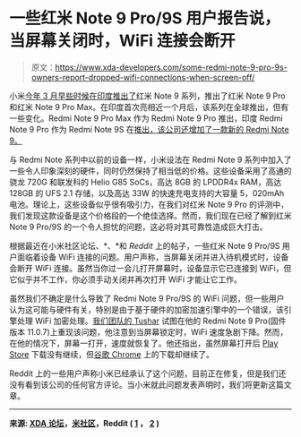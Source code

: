 # 一些红米 Note 9 Pro/9S 用户报告说，当屏幕关闭时，WiFi 连接会断开

> 原文：<https://www.xda-developers.com/some-redmi-note-9-pro-9s-owners-report-dropped-wifi-connections-when-screen-off/>

小米[今年 3 月早些时候在印度推出了](https://www.xda-developers.com/xiaomi-redmi-note-9-pro-max-snapdragon-720g-33w-fast-charging/)红米 Note 9 系列，推出了红米 Note 9 Pro 和红米 Note 9 Pro Max。在印度首次亮相近一个月后，该系列在全球推出，但有一些变化。Redmi Note 9 Pro Max 作为 Redmi Note 9 Pro 推出，印度 Redmi Note 9 Pro 作为 Redmi Note 9S 在[推出，该公司还增加了一款新的 Redmi Note 9。](https://www.xda-developers.com/xiaomi-redmi-note-9-pro-global-note-9s/)

与 Redmi Note 系列中以前的设备一样，小米设法在 Redmi Note 9 系列中加入了一些令人印象深刻的硬件，同时仍然保持了相当低的价格。这些设备采用了高通的骁龙 720G 和联发科的 Helio G85 SoCs，高达 8GB 的 LPDDR4x RAM，高达 128GB 的 UFS 2.1 存储，以及高达 33W 的快速充电支持的大容量 5，020mAh 电池。理论上，这些设备似乎很有吸引力，在我们对红米 Note 9 Pro 的评测中，我们发现这款设备是这个价格段的一个绝佳选择。然而，我们现在已经了解到红米 Note 9 Pro/9S 的一个令人担忧的问题，这必将对其可靠性造成巨大打击。

根据最近在小米社区论坛、*、*和 *Reddit* 上的帖子，一些红米 Note 9 Pro/9S 用户面临着设备 WiFi 连接的问题。用户声称，当屏幕关闭并进入待机模式时，设备会断开 WiFi 连接。虽然当你过一会儿打开屏幕时，设备显示它已连接到 WiFi，但它似乎并不工作，你必须手动关闭并再次打开 WiFi 才能让它工作。

虽然我们不确定是什么导致了 Redmi Note 9 Pro/9S 的 WiFi 问题，但一些用户认为这可能与硬件有关，特别是由于基于硬件的加密加速引擎中的一个错误，该引擎处理 WiFi 加密处理。[我们团队的 Tushar](https://www.xda-developers.com/author/tusharmehta/) 试图在他的 Redmi Note 9 Pro(固件版本 11.0.7)上重现该问题，他注意到当屏幕锁定时，WiFi 速度急剧下降。然而，在他的情况下，屏幕一打开，速度就恢复了。他还指出，虽然屏幕打开后 [Play Store](https://www.xda-developers.com/tag/google-play-store/) 下载没有继续，但[谷歌 Chrome](https://www.xda-developers.com/tag/google-chrome/) 上的下载却继续了。

Reddit 上的一些用户声称小米已经承认了这个问题，目前正在修复，但是我们还没有看到该公司的任何官方评论。当小米就此问题发表声明时，我们将更新这篇文章。

* * *

**来源: [XDA 论坛](https://forum.xda-developers.com/redmi-note-9-pro/help/xiaomi-redmi-note-9s-wifi-stops-leaving-t4085213)，[米社区](https://c.mi.com/thread-3014713-1-0.html)，Reddit ( [1](https://www.reddit.com/r/Xiaomi/comments/gi18cq/xiaomi_redmi_note_9s_wifi_problem/) ， [2](https://www.reddit.com/r/Xiaomi/comments/gdkuky/redmi_note_9s_wifi_issue/) )**